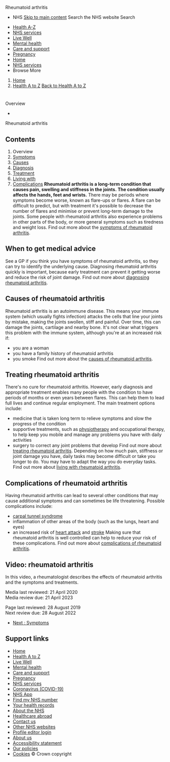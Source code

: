
Rheumatoid arthritis
 - NHS
[Skip to main content](#maincontent)
Search the NHS website
Search
* [Health A-Z](/conditions/)
* [NHS services](/nhs-services/)
* [Live Well](/live-well/)
* [Mental health](/mental-health/)
* [Care and support](/conditions/social-care-and-support-guide/)
* [Pregnancy](/pregnancy/)
* [Home](/)
* [NHS services](/nhs-services/)
* Browse
 More
1. [Home](/)
2. [Health A to Z](/conditions/)
[Back to 
 Health A to Z](/conditions/) 
# 
Overview
 
 - 
 Rheumatoid arthritis
## Contents
1. Overview
2. [Symptoms](/conditions/rheumatoid-arthritis/symptoms/)
3. [Causes](/conditions/rheumatoid-arthritis/causes/)
4. [Diagnosis](/conditions/rheumatoid-arthritis/diagnosis/)
5. [Treatment](/conditions/rheumatoid-arthritis/treatment/)
6. [Living with](/conditions/rheumatoid-arthritis/living-with/)
7. [Complications](/conditions/rheumatoid-arthritis/complications/)
**Rheumatoid arthritis is a long-term condition that causes pain, swelling and stiffness in the joints. The condition usually affects the hands, feet and wrists.**
There may be periods where symptoms become worse, known as flare-ups or flares.
A flare can be difficult to predict, but with treatment it's possible to decrease the number of flares and minimise or prevent long-term damage to the joints.
Some people with rheumatoid arthritis also experience problems in other parts of the body, or more general symptoms such as tiredness and weight loss.
Find out more about the [symptoms of rheumatoid arthritis](/conditions/rheumatoid-arthritis/symptoms/).
## When to get medical advice
See a GP if you think you have symptoms of rheumatoid arthritis, so they can try to identify the underlying cause.
Diagnosing rheumatoid arthritis quickly is important, because early treatment can prevent it getting worse and reduce the risk of joint damage.
Find out more about [diagnosing rheumatoid arthritis](/conditions/rheumatoid-arthritis/diagnosis/).
## Causes of rheumatoid arthritis
Rheumatoid arthritis is an autoimmune disease. This means your immune system (which usually fights infection) attacks the cells that line your joints by mistake, making the joints swollen, stiff and painful.
Over time, this can damage the joints, cartilage and nearby bone.
It's not clear what triggers this problem with the immune system, although you're at an increased risk if:
* you are a woman
* you have a family history of rheumatoid arthritis
* you smoke
Find out more about the [causes of rheumatoid arthritis](/conditions/rheumatoid-arthritis/causes/).
## Treating rheumatoid arthritis
There's no cure for rheumatoid arthritis. However, early diagnosis and appropriate treatment enables many people with the condition to have periods of months or even years between flares. This can help them to lead full lives and continue regular employment.
The main treatment options include:
* medicine that is taken long term to relieve symptoms and slow the progress of the condition
* supportive treatments, such as [physiotherapy](/conditions/physiotherapy/) and occupational therapy, to help keep you mobile and manage any problems you have with daily activities
* surgery to correct any joint problems that develop
Find out more about [treating rheumatoid arthritis](/conditions/rheumatoid-arthritis/treatment/).
Depending on how much pain, stiffness or joint damage you have, daily tasks may become difficult or take you longer to do. You may have to adapt the way you do everyday tasks.
Find out more about [living with rheumatoid arthritis](/conditions/rheumatoid-arthritis/living-with/).
## Complications of rheumatoid arthritis
Having rheumatoid arthritis can lead to several other conditions that may cause additional symptoms and can sometimes be life threatening.
Possible complications include:
* [carpal tunnel syndrome](/conditions/carpal-tunnel-syndrome/)
* inflammation of other areas of the body (such as the lungs, heart and eyes)
* an increased risk of [heart attack](/conditions/heart-attack/) and [stroke](/conditions/stroke/)
Making sure that rheumatoid arthritis is well controlled can help to reduce your risk of these complications.
Find out more about [complications of rheumatoid arthritis](/conditions/rheumatoid-arthritis/complications/).
## Video: rheumatoid arthritis
In this video, a rheumatologist describes the effects of rheumatoid arthritis and the symptoms and treatments.
 
 Media last reviewed: 21 April 2020  
 Media review due: 21 April 2023
 
 Page last reviewed: 28 August 2019  
 Next review due: 28 August 2022
 
* [Next
:
Symptoms](/conditions/rheumatoid-arthritis/symptoms/)
## Support links
* [Home](/)
* [Health A to Z](/conditions/)
* [Live Well](/live-well/)
* [Mental health](/mental-health/)
* [Care and support](/conditions/social-care-and-support-guide/)
* [Pregnancy](/pregnancy/)
* [NHS services](/nhs-services/)
* [Coronavirus (COVID-19)](/conditions/coronavirus-covid-19/)
* [NHS App](/nhs-app/)
* [Find my NHS number](/nhs-services/online-services/find-nhs-number/)
* [Your health records](/using-the-nhs/about-the-nhs/your-health-records/)
* [About the NHS](/using-the-nhs/about-the-nhs/)
* [Healthcare abroad](/using-the-nhs/healthcare-abroad/apply-for-a-free-uk-global-health-insurance-card-ghic/)
* [Contact us](/contact-us/)
* [Other NHS websites](/nhs-sites/)
* [Profile editor login](/our-policies/profile-editor-login/)
* [About us](/about-us/)
* [Accessibility statement](/accessibility-statement/)
* [Our policies](/our-policies/)
* [Cookies](/our-policies/cookies-policy/)
© Crown copyright
